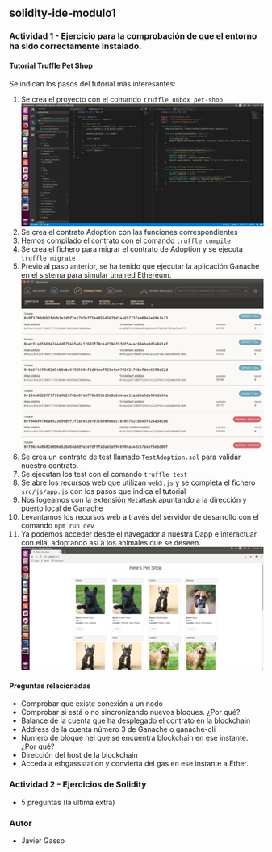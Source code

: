 ## solidity-ide-modulo1

### **Actividad 1** - Ejercicio para la comprobación de que el entorno ha sido correctamente instalado.

#### Tutorial Truffle Pet Shop

Se indican los pasos del tutorial más interesantes:

  1. Se crea el proyecto con el comando `truffle unbox pet-shop`
  ![Captura 1](screenshots/screen001.png "Captura 1")
  2. Se crea el contrato Adoption con las funciones correspondientes
  3. Hemos compilado el contrato con el comando `truffle compile`
  4. Se crea el fichero para migrar el contrato de Adoption y se ejecuta `truffle migrate`
  5. Previo al paso anterior, se ha tenido que ejecutar la aplicación Ganache en el sistema para simular una red Ethereum.
  ![Captura 2](screenshots/screen002.png "Captura 2")
  6. Se crea un contrato de test llamado `TestAdoption.sol` para validar nuestro contrato.
  7. Se ejecutan los test con el comando `truffle test`
  8. Se abre los recursos web que utilizan `web3.js` y se completa el fichero `src/js/app.js` con los pasos que indica el tutorial
  9.  Nos logeamos con la extensión `MetaMask` apuntando a la dirección y puerto local de Ganache
  11. Levantamos los recursos web a través del servidor de desarrollo con el comando `npm run dev`
  12. Ya podemos acceder desde el navegador a nuestra Dapp e interactuar con ella, adoptando así a los animales que se deseen.
  ![Captura 3](screenshots/screen003.png "Captura 3")


#### Preguntas relacionadas

+ Comprobar que existe conexión a un nodo
+ Comprobar si está o no sincronizando nuevos bloques. ¿Por qué?
+ Balance de la cuenta que ha desplegado el contrato en la blockchain
+ Address de la cuenta número 3 de Ganache o ganache-cli
+ Numero de bloque nel que se encuentra blockchain en ese instante. ¿Por qué?
+ Dirección del host de la blockchain
+ Acceda a ethgassstation y convierta del gas en ese instante a Ether.



### **Actividad 2** - Ejercicios de Solidity

+ 5 preguntas (la ultima extra)


### Autor
- Javier Gasso


